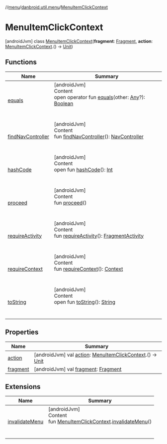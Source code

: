 //[menu](../../index.md)/[danbroid.util.menu](../index.md)/[MenuItemClickContext](index.md)



# MenuItemClickContext  
 [androidJvm] class [MenuItemClickContext](index.md)(**fragment**: [Fragment](https://developer.android.com/reference/kotlin/androidx/fragment/app/Fragment.html), **action**: [MenuItemClickContext](index.md).() -> [Unit](https://kotlinlang.org/api/latest/jvm/stdlib/kotlin/-unit/index.html))   


## Functions  
  
|  Name|  Summary| 
|---|---|
| <a name="kotlin/Any/equals/#kotlin.Any?/PointingToDeclaration/"></a>[equals](../../danbroid.util.menu.ui/-menu-item-diff-callback/index.md#%5Bkotlin%2FAny%2Fequals%2F%23kotlin.Any%3F%2FPointingToDeclaration%2F%5D%2FFunctions%2F254893063)| <a name="kotlin/Any/equals/#kotlin.Any?/PointingToDeclaration/"></a>[androidJvm]  <br>Content  <br>open operator fun [equals](../../danbroid.util.menu.ui/-menu-item-diff-callback/index.md#%5Bkotlin%2FAny%2Fequals%2F%23kotlin.Any%3F%2FPointingToDeclaration%2F%5D%2FFunctions%2F254893063)(other: [Any](https://kotlinlang.org/api/latest/jvm/stdlib/kotlin/-any/index.html)?): [Boolean](https://kotlinlang.org/api/latest/jvm/stdlib/kotlin/-boolean/index.html)  <br><br><br>
| <a name="danbroid.util.menu/MenuItemClickContext/findNavController/#/PointingToDeclaration/"></a>[findNavController](find-nav-controller.md)| <a name="danbroid.util.menu/MenuItemClickContext/findNavController/#/PointingToDeclaration/"></a>[androidJvm]  <br>Content  <br>fun [findNavController](find-nav-controller.md)(): [NavController](https://developer.android.com/reference/kotlin/androidx/navigation/NavController.html)  <br><br><br>
| <a name="kotlin/Any/hashCode/#/PointingToDeclaration/"></a>[hashCode](../../danbroid.util.menu.ui/-menu-item-diff-callback/index.md#%5Bkotlin%2FAny%2FhashCode%2F%23%2FPointingToDeclaration%2F%5D%2FFunctions%2F254893063)| <a name="kotlin/Any/hashCode/#/PointingToDeclaration/"></a>[androidJvm]  <br>Content  <br>open fun [hashCode](../../danbroid.util.menu.ui/-menu-item-diff-callback/index.md#%5Bkotlin%2FAny%2FhashCode%2F%23%2FPointingToDeclaration%2F%5D%2FFunctions%2F254893063)(): [Int](https://kotlinlang.org/api/latest/jvm/stdlib/kotlin/-int/index.html)  <br><br><br>
| <a name="danbroid.util.menu/MenuItemClickContext/proceed/#/PointingToDeclaration/"></a>[proceed](proceed.md)| <a name="danbroid.util.menu/MenuItemClickContext/proceed/#/PointingToDeclaration/"></a>[androidJvm]  <br>Content  <br>fun [proceed](proceed.md)()  <br><br><br>
| <a name="danbroid.util.menu/MenuItemClickContext/requireActivity/#/PointingToDeclaration/"></a>[requireActivity](require-activity.md)| <a name="danbroid.util.menu/MenuItemClickContext/requireActivity/#/PointingToDeclaration/"></a>[androidJvm]  <br>Content  <br>fun [requireActivity](require-activity.md)(): [FragmentActivity](https://developer.android.com/reference/kotlin/androidx/fragment/app/FragmentActivity.html)  <br><br><br>
| <a name="danbroid.util.menu/MenuItemClickContext/requireContext/#/PointingToDeclaration/"></a>[requireContext](require-context.md)| <a name="danbroid.util.menu/MenuItemClickContext/requireContext/#/PointingToDeclaration/"></a>[androidJvm]  <br>Content  <br>fun [requireContext](require-context.md)(): [Context](https://developer.android.com/reference/kotlin/android/content/Context.html)  <br><br><br>
| <a name="kotlin/Any/toString/#/PointingToDeclaration/"></a>[toString](../../danbroid.util.menu.ui/-menu-item-diff-callback/index.md#%5Bkotlin%2FAny%2FtoString%2F%23%2FPointingToDeclaration%2F%5D%2FFunctions%2F254893063)| <a name="kotlin/Any/toString/#/PointingToDeclaration/"></a>[androidJvm]  <br>Content  <br>open fun [toString](../../danbroid.util.menu.ui/-menu-item-diff-callback/index.md#%5Bkotlin%2FAny%2FtoString%2F%23%2FPointingToDeclaration%2F%5D%2FFunctions%2F254893063)(): [String](https://kotlinlang.org/api/latest/jvm/stdlib/kotlin/-string/index.html)  <br><br><br>


## Properties  
  
|  Name|  Summary| 
|---|---|
| <a name="danbroid.util.menu/MenuItemClickContext/action/#/PointingToDeclaration/"></a>[action](action.md)| <a name="danbroid.util.menu/MenuItemClickContext/action/#/PointingToDeclaration/"></a> [androidJvm] val [action](action.md): [MenuItemClickContext](index.md).() -> [Unit](https://kotlinlang.org/api/latest/jvm/stdlib/kotlin/-unit/index.html)   <br>
| <a name="danbroid.util.menu/MenuItemClickContext/fragment/#/PointingToDeclaration/"></a>[fragment](fragment.md)| <a name="danbroid.util.menu/MenuItemClickContext/fragment/#/PointingToDeclaration/"></a> [androidJvm] val [fragment](fragment.md): [Fragment](https://developer.android.com/reference/kotlin/androidx/fragment/app/Fragment.html)   <br>


## Extensions  
  
|  Name|  Summary| 
|---|---|
| <a name="danbroid.util.menu//invalidateMenu/danbroid.util.menu.MenuItemClickContext#/PointingToDeclaration/"></a>[invalidateMenu](../invalidate-menu.md)| <a name="danbroid.util.menu//invalidateMenu/danbroid.util.menu.MenuItemClickContext#/PointingToDeclaration/"></a>[androidJvm]  <br>Content  <br>fun [MenuItemClickContext](index.md).[invalidateMenu](../invalidate-menu.md)()  <br><br><br>

